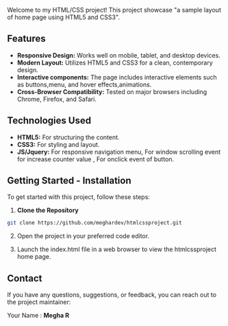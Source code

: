 Welcome to my HTML/CSS project! This project showcase "a sample layout of home page using HTML5 and CSS3".

## Features

-  **Responsive Design:** Works well on mobile, tablet, and desktop devices.
-  **Modern Layout:** Utilizes HTML5 and CSS3 for a clean, contemporary design.
-  **Interactive components:** The page includes interactive elements such as buttons,menu, and hover effects,animations.
-  **Cross-Browser Compatibility:** Tested on major browsers including Chrome, Firefox, and Safari.

## Technologies Used

-  **HTML5:** For structuring the content.
-  **CSS3:** For styling and layout.
-  **JS/Jquery:** For responsive navigation menu, For window scrolling event for increase counter value , For onclick event of button.

## Getting Started - Installation

To get started with this project, follow these steps:

1. **Clone the Repository**

```bash
git clone https://github.com/meghardev/htmlcssproject.git
```

2. Open the project in your preferred code editor.

3. Launch the index.html file in a web browser to view the htmlcssproject home page.

## Contact

If you have any questions, suggestions, or feedback, you can reach out to the project maintainer:

Your Name : **Megha R**
